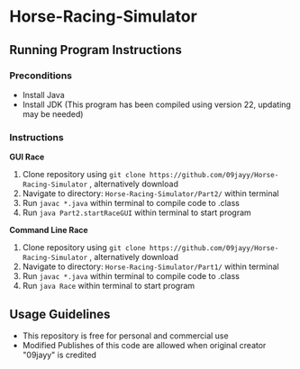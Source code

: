 # Horse-Racing-Simulator

## Running Program Instructions

### Preconditions

- Install Java
- Install JDK (This program has been compiled using version 22, updating may be needed)

### Instructions

**GUI Race**

1. Clone repository using `git clone https://github.com/09jayy/Horse-Racing-Simulator` , alternatively download
1. Navigate to directory: `Horse-Racing-Simulator/Part2/` within terminal
1. Run `javac *.java` within terminal to compile code to .class
1. Run `java Part2.startRaceGUI` within terminal to start program

**Command Line Race**

1. Clone repository using `git clone https://github.com/09jayy/Horse-Racing-Simulator` , alternatively download
1. Navigate to directory: `Horse-Racing-Simulator/Part1/` within terminal
1. Run `javac *.java` within terminal to compile code to .class
1. Run `java Race` within terminal to start program

## Usage Guidelines

- This repository is free for personal and commercial use
- Modified Publishes of this code are allowed when original creator "09jayy" is credited

